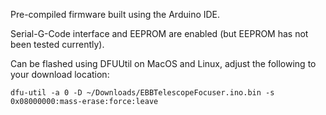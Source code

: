 Pre-compiled firmware built using the Arduino IDE.

Serial-G-Code interface and EEPROM are enabled (but EEPROM has not been tested currently).

Can be flashed using DFUUtil on MacOS and Linux, adjust the following to your download location:

```dfu-util -a 0 -D ~/Downloads/EBBTelescopeFocuser.ino.bin -s 0x08000000:mass-erase:force:leave```
